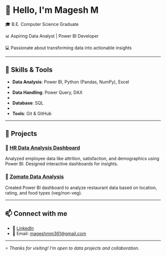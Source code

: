 # 👋 Hello, I'm Magesh M

🎓 B.E. Computer Science Graduate 

📊 Aspiring Data Analyst | Power BI Developer  

💻 Passionate about transforming data into actionable insights

---

## 🔧 Skills & Tools

- **Data Analysis**: Power BI, Python (Pandas, NumPy), Excel
- 
- **Data Handling**: Power Query, DAX
-  
- **Database**: SQL
- 
- **Tools**: Git & GitHub

---

## 📁 Projects

### 🔹 [HR Data Analysis Dashboard](https://github.com/Magesh361/hr-data-analysis)
Analyzed employee data like attrition, satisfaction, and demographics using Power BI. Designed interactive dashboards for insights.

### 🔹 [Zomato Data Analysis](https://github.com/Magesh361/zomato-data-analysis)
Created Power BI dashboard to analyze restaurant data based on location, rating, and food types (veg/non-veg).

---

## 📫 Connect with me

- 🔗 [LinkedIn](https://www.linkedin.com/in/magesh-mg)  
- 📧 Email: mageshmm361@gmail.com

---

⭐️ *Thanks for visiting! I'm open to data projects and collaboration.*
